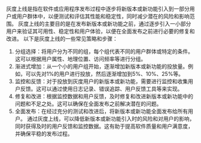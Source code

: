 灰度上线是指在软件或应用程序发布过程中逐步将新版本或新功能引入到一部分用户或用户群体中，以便测试和评估其性能和稳定性，同时减少潜在的风险和影响范围。
灰度上线的主要目的是在发布新版本或新功能之前，通过逐步引入一小部分用户来验证其可用性、稳定性和用户体验，以便在全面发布之前进行必要的修复和改进。
以下是灰度上线的一些常见策略和步骤：
1. 分组选择：将用户分为不同的组，每个组代表不同的用户群体或特定的条件。这可以根据用户属性、地理位置、访问频率等进行分组。
2. 渐进式增加：从一个小的用户组开始，逐渐增加新版本或新功能的投放量。例如，可以先对1%的用户进行投放，然后逐渐增加到5%、10%、25%等。
3. 监控和反馈：对于投放到灰度用户的新版本或新功能，需要进行监控和收集用户反馈。这可以通过使用日志记录、错误追踪、用户反馈工具等来实现。
4. 修复和改进：根据监控数据和用户反馈，及时修复和改进新版本或新功能中的问题和不足之处。这可以确保在全面发布之前解决潜在的问题。
5. 全面发布：在经过充分的测试和改进后，将新版本或新功能全面发布给所有用户。
通过灰度上线，可以降低新版本或新功能引入时的风险和对用户的影响，同时获得及时的用户反馈和监控数据。这有助于提高软件质量和用户满意度，并确保平稳的发布过程。